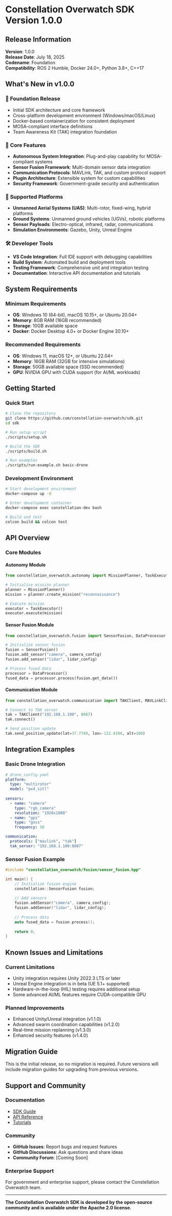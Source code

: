 # Constellation Overwatch SDK Version 1.0.0

## Release Information

**Version**: 1.0.0  
**Release Date**: July 18, 2025  
**Codename**: Foundation  
**Compatibility**: ROS 2 Humble, Docker 24.0+, Python 3.8+, C++17  

## What's New in v1.0.0

### 🚀 **Foundation Release**
- Initial SDK architecture and core framework
- Cross-platform development environment (Windows/macOS/Linux)
- Docker-based containerization for consistent deployment
- MOSA-compliant interface definitions
- Team Awareness Kit (TAK) integration foundation

### 🔧 **Core Features**
- **Autonomous System Integration**: Plug-and-play capability for MOSA-compliant systems
- **Sensor Fusion Framework**: Multi-domain sensor data integration
- **Communication Protocols**: MAVLink, TAK, and custom protocol support
- **Plugin Architecture**: Extensible system for custom capabilities
- **Security Framework**: Government-grade security and authentication

### 📡 **Supported Platforms**
- **Unmanned Aerial Systems (UAS)**: Multi-rotor, fixed-wing, hybrid platforms
- **Ground Systems**: Unmanned ground vehicles (UGVs), robotic platforms
- **Sensor Payloads**: Electro-optical, infrared, radar, communications
- **Simulation Environments**: Gazebo, Unity, Unreal Engine

### 🛠️ **Developer Tools**
- **VS Code Integration**: Full IDE support with debugging capabilities
- **Build System**: Automated build and deployment tools
- **Testing Framework**: Comprehensive unit and integration testing
- **Documentation**: Interactive API documentation and tutorials

## System Requirements

### **Minimum Requirements**
- **OS**: Windows 10 (64-bit), macOS 10.15+, or Ubuntu 20.04+
- **Memory**: 8GB RAM (16GB recommended)
- **Storage**: 10GB available space
- **Docker**: Docker Desktop 4.0+ or Docker Engine 20.10+

### **Recommended Requirements**
- **OS**: Windows 11, macOS 12+, or Ubuntu 22.04+
- **Memory**: 16GB RAM (32GB for intensive simulations)
- **Storage**: 50GB available space (SSD recommended)
- **GPU**: NVIDIA GPU with CUDA support (for AI/ML workloads)

## Getting Started

### **Quick Start**
```bash
# Clone the repository
git clone https://github.com/constellation-overwatch/sdk.git
cd sdk

# Run setup script
./scripts/setup.sh

# Build the SDK
./scripts/build.sh

# Run examples
./scripts/run-example.sh basic-drone
```

### **Development Environment**
```bash
# Start development environment
docker-compose up -d

# Enter development container
docker-compose exec constellation-dev bash

# Build and test
colcon build && colcon test
```

## API Overview

### **Core Modules**

#### **Autonomy Module**
```python
from constellation_overwatch.autonomy import MissionPlanner, TaskExecutor

# Initialize mission planner
planner = MissionPlanner()
mission = planner.create_mission("reconnaissance")

# Execute mission
executor = TaskExecutor()
executor.execute(mission)
```

#### **Sensor Fusion Module**
```python
from constellation_overwatch.fusion import SensorFusion, DataProcessor

# Initialize sensor fusion
fusion = SensorFusion()
fusion.add_sensor("camera", camera_config)
fusion.add_sensor("lidar", lidar_config)

# Process fused data
processor = DataProcessor()
fused_data = processor.process(fusion.get_data())
```

#### **Communication Module**
```python
from constellation_overwatch.communication import TAKClient, MAVLinkClient

# Connect to TAK server
tak = TAKClient("192.168.1.100", 8087)
tak.connect()

# Send position update
tak.send_position_update(lat=37.7749, lon=-122.4194, alt=100)
```

## Integration Examples

### **Basic Drone Integration**
```yaml
# drone_config.yaml
platform:
  type: "multirotor"
  model: "px4_sitl"
  
sensors:
  - name: "camera"
    type: "rgb_camera"
    resolution: "1920x1080"
  - name: "gps"
    type: "gnss"
    frequency: 10

communication:
  protocols: ["mavlink", "tak"]
  tak_server: "192.168.1.100:8087"
```

### **Sensor Fusion Example**
```cpp
#include "constellation_overwatch/fusion/sensor_fusion.hpp"

int main() {
    // Initialize fusion engine
    constellation::SensorFusion fusion;
    
    // Add sensors
    fusion.addSensor("camera", camera_config);
    fusion.addSensor("lidar", lidar_config);
    
    // Process data
    auto fused_data = fusion.process();
    
    return 0;
}
```

## Known Issues and Limitations

### **Current Limitations**
- Unity integration requires Unity 2022.3 LTS or later
- Unreal Engine integration is in beta (UE 5.1+ supported)
- Hardware-in-the-loop (HIL) testing requires additional setup
- Some advanced AI/ML features require CUDA-compatible GPU

### **Planned Improvements**
- Enhanced Unity/Unreal integration (v1.1.0)
- Advanced swarm coordination capabilities (v1.2.0)
- Real-time mission replanning (v1.3.0)
- Enhanced security features (v1.4.0)

## Migration Guide

This is the initial release, so no migration is required. Future versions will include migration guides for upgrading from previous versions.

## Support and Community

### **Documentation**
- [SDK Guide](docs/sdk-guide/README.md)
- [API Reference](docs/api-reference/README.md)
- [Tutorials](docs/tutorials/README.md)

### **Community**
- **GitHub Issues**: Report bugs and request features
- **GitHub Discussions**: Ask questions and share ideas
- **Community Forum**: [Coming Soon]

### **Enterprise Support**
For government and enterprise support, please contact the Constellation Overwatch team.

---

**The Constellation Overwatch SDK is developed by the open-source community and is available under the Apache 2.0 license.**
